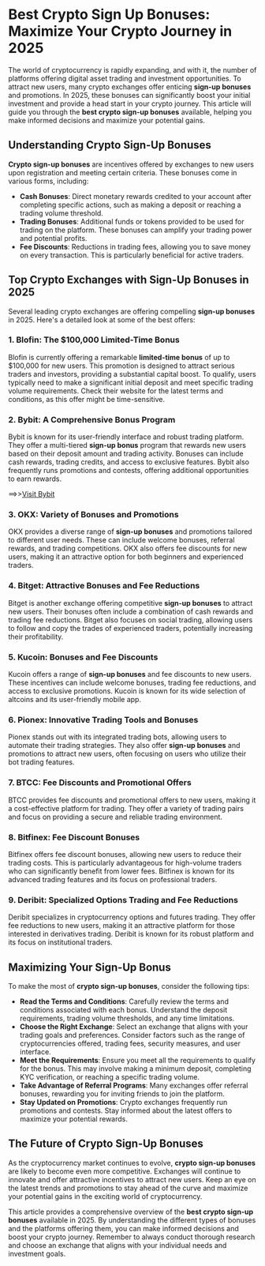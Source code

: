 # **Best Crypto Sign Up Bonuses: Maximize Your Crypto Journey in 2025**

The world of cryptocurrency is rapidly expanding, and with it, the number of platforms offering digital asset trading and investment opportunities. To attract new users, many crypto exchanges offer enticing **sign-up bonuses** and promotions. In 2025, these bonuses can significantly boost your initial investment and provide a head start in your crypto journey. This article will guide you through the **best crypto sign-up bonuses** available, helping you make informed decisions and maximize your potential gains.

## **Understanding Crypto Sign-Up Bonuses**

**Crypto sign-up bonuses** are incentives offered by exchanges to new users upon registration and meeting certain criteria. These bonuses come in various forms, including:

* **Cash Bonuses**: Direct monetary rewards credited to your account after completing specific actions, such as making a deposit or reaching a trading volume threshold.
* **Trading Bonuses**: Additional funds or tokens provided to be used for trading on the platform. These bonuses can amplify your trading power and potential profits.
* **Fee Discounts**: Reductions in trading fees, allowing you to save money on every transaction. This is particularly beneficial for active traders.

## **Top Crypto Exchanges with Sign-Up Bonuses in 2025**

Several leading crypto exchanges are offering compelling **sign-up bonuses** in 2025. Here's a detailed look at some of the best offers:

### **1. Blofin: The $100,000 Limited-Time Bonus**

Blofin is currently offering a remarkable **limited-time bonus** of up to $100,000 for new users. This promotion is designed to attract serious traders and investors, providing a substantial capital boost. To qualify, users typically need to make a significant initial deposit and meet specific trading volume requirements. Check their website for the latest terms and conditions, as this offer might be time-sensitive.

### **2. Bybit: A Comprehensive Bonus Program**

Bybit is known for its user-friendly interface and robust trading platform. They offer a multi-tiered **sign-up bonus** program that rewards new users based on their deposit amount and trading activity. Bonuses can include cash rewards, trading credits, and access to exclusive features. Bybit also frequently runs promotions and contests, offering additional opportunities to earn rewards.

==>>[Visit Bybit](https://partner.bybit.com/b/40128)

### **3. OKX: Variety of Bonuses and Promotions**

OKX provides a diverse range of **sign-up bonuses** and promotions tailored to different user needs. These can include welcome bonuses, referral rewards, and trading competitions. OKX also offers fee discounts for new users, making it an attractive option for both beginners and experienced traders.

### **4. Bitget: Attractive Bonuses and Fee Reductions**

Bitget is another exchange offering competitive **sign-up bonuses** to attract new users. Their bonuses often include a combination of cash rewards and trading fee reductions. Bitget also focuses on social trading, allowing users to follow and copy the trades of experienced traders, potentially increasing their profitability.

### **5. Kucoin: Bonuses and Fee Discounts**

Kucoin offers a range of **sign-up bonuses** and fee discounts to new users. These incentives can include welcome bonuses, trading fee reductions, and access to exclusive promotions. Kucoin is known for its wide selection of altcoins and its user-friendly mobile app.

### **6. Pionex: Innovative Trading Tools and Bonuses**

Pionex stands out with its integrated trading bots, allowing users to automate their trading strategies. They also offer **sign-up bonuses** and promotions to attract new users, often focusing on users who utilize their bot trading features.

### **7. BTCC: Fee Discounts and Promotional Offers**

BTCC provides fee discounts and promotional offers to new users, making it a cost-effective platform for trading. They offer a variety of trading pairs and focus on providing a secure and reliable trading environment.

### **8. Bitfinex: Fee Discount Bonuses**

Bitfinex offers fee discount bonuses, allowing new users to reduce their trading costs. This is particularly advantageous for high-volume traders who can significantly benefit from lower fees. Bitfinex is known for its advanced trading features and its focus on professional traders.

### **9. Deribit: Specialized Options Trading and Fee Reductions**

Deribit specializes in cryptocurrency options and futures trading. They offer fee reductions to new users, making it an attractive platform for those interested in derivatives trading. Deribit is known for its robust platform and its focus on institutional traders.

## **Maximizing Your Sign-Up Bonus**

To make the most of **crypto sign-up bonuses**, consider the following tips:

* **Read the Terms and Conditions**: Carefully review the terms and conditions associated with each bonus. Understand the deposit requirements, trading volume thresholds, and any time limitations.
* **Choose the Right Exchange**: Select an exchange that aligns with your trading goals and preferences. Consider factors such as the range of cryptocurrencies offered, trading fees, security measures, and user interface.
* **Meet the Requirements**: Ensure you meet all the requirements to qualify for the bonus. This may involve making a minimum deposit, completing KYC verification, or reaching a specific trading volume.
* **Take Advantage of Referral Programs**: Many exchanges offer referral bonuses, rewarding you for inviting friends to join the platform.
* **Stay Updated on Promotions**: Crypto exchanges frequently run promotions and contests. Stay informed about the latest offers to maximize your potential rewards.

## **The Future of Crypto Sign-Up Bonuses**

As the cryptocurrency market continues to evolve, **crypto sign-up bonuses** are likely to become even more competitive. Exchanges will continue to innovate and offer attractive incentives to attract new users. Keep an eye on the latest trends and promotions to stay ahead of the curve and maximize your potential gains in the exciting world of cryptocurrency.

This article provides a comprehensive overview of the **best crypto sign-up bonuses** available in 2025. By understanding the different types of bonuses and the platforms offering them, you can make informed decisions and boost your crypto journey. Remember to always conduct thorough research and choose an exchange that aligns with your individual needs and investment goals.